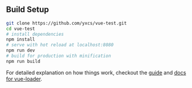 ## Build Setup

``` bash 
git clone https://github.com/yxcs/vue-test.git
cd vue-test
# install dependencies
npm install
# serve with hot reload at localhost:8080
npm run dev
# build for production with minification
npm run build
```

For detailed explanation on how things work, checkout the [guide](http://vuejs-templates.github.io/webpack/) and [docs for vue-loader](http://vuejs.github.io/vue-loader).
